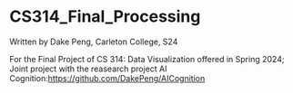 # CS314_Final_Processing

Written by Dake Peng, Carleton College, S24

For the Final Project of CS 314: Data Visualization offered in Spring 2024; 
Joint project with the reasearch project AI Cognition:https://github.com/DakePeng/AICognition